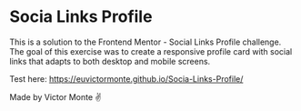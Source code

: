 # Socia Links Profile

This is a solution to the Frontend Mentor - Social Links Profile challenge.
The goal of this exercise was to create a responsive profile card with social links that adapts to both desktop and mobile screens.

Test here: https://euvictormonte.github.io/Socia-Links-Profile/

Made by Victor Monte ✌️
